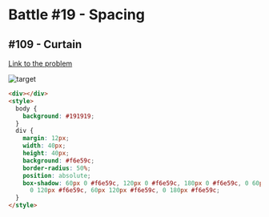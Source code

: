 # Battle #19 - Spacing

## #109 - Curtain

[Link to the problem](https://cssbattle.dev/play/109)

![target](https://cssbattle.dev/targets/109.png)

```html
<div></div>
<style>
  body {
    background: #191919;
  }
  div {
    margin: 12px;
    width: 40px;
    height: 40px;
    background: #f6e59c;
    border-radius: 50%;
    position: absolute;
    box-shadow: 60px 0 #f6e59c, 120px 0 #f6e59c, 180px 0 #f6e59c, 0 60px #f6e59c, 60px 60px #f6e59c, 120px 60px #f6e59c,
      0 120px #f6e59c, 60px 120px #f6e59c, 0 180px #f6e59c;
  }
</style>
```

